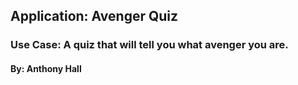 ## Application: Avenger Quiz
### Use Case: A quiz that will tell you what avenger you are.
#### By: Anthony Hall
